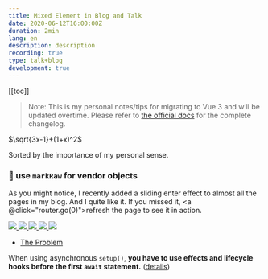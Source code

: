 ```yaml
---
title: Mixed Element in Blog and Talk
date: 2020-06-12T16:00:00Z
duration: 2min
lang: en
description: description
recording: true
type: talk+blog
development: true
---
```

[[toc]]
> Note: This is my personal notes/tips for migrating to Vue 3 and will be updated overtime. Please refer to [the official docs](https://v3.vuejs.org) for the complete changelog.

$\sqrt{3x-1}+(1+x)^2$

Sorted by the importance of my personal sense.

### 💫 use `markRaw` for vendor objects
<script setup lag="ts">
import { useRouter } from 'vue-router'

const router = useRouter()
</script>



As you might notice, I recently added a sliding enter effect to almost all the pages in my blog. And I quite like it. If you missed it, <a @click="router.go(0)">refresh the page</a> to see it in action.

<div flex justify-evenly gap-3 items-center>
  <a
    href="https://github.com/nuxt/framework"
    title="Nuxt3"
    target="_blank"
    class="border-0! hover:scale-105 transition-all duration-500"
  >
    <img src="/images/logo-nuxt3.svg" class="w-15!" />
  </a>
  <a
    href="https://github.com/vitest-dev/vitest/tree/main/packages/vite-node#readme"
    title="Vite Node"
    target="_blank"
    class="border-0! hover:scale-105 transition-all duration-500"
  >
    <img src="/images/logo-vite-node.svg" class="w-15!" />
  </a>
  <a
    href="https://github.com/vitest-dev/vitest"
    title="Vitest"
    target="_blank"
    class="border-0! hover:scale-105 transition-all duration-500"
  >
    <img src="/images/logo-vitest.svg" class="w-15!" />
  </a>
  <a
    href="https://histoire.dev/"
    title="Histoire"
    target="_blank"
    class="border-0! hover:scale-105 transition-all duration-500"
  >
    <img src="/images/logo-histoire.svg" class="w-15!" />
  </a>
  <a
    href="https://github.com/vue-terminal/vue-termui"
    title="Vue Termui"
    target="_blank"
    class="border-0! hover:scale-105 transition-all duration-500"
  >
    <img src="/images/logo-termui.svg" class="w-15!" />
  </a>
  <div i-ri-question-line w-15 h-15 title="Yours?" op50 />
</div>

- [The Problem](#the-problem)


When using asynchronous `setup()`, **you have to use effects and lifecycle hooks before the first `await` statement.** ([details](https://github.com/vuejs/rfcs/discussions/234))


<div class="flex gap-3 text-lg py-2">
  <tabler:code />
  <tabler:bolt />
  <tabler:triangle-square-circle />
  <tabler:confetti />
</div>
